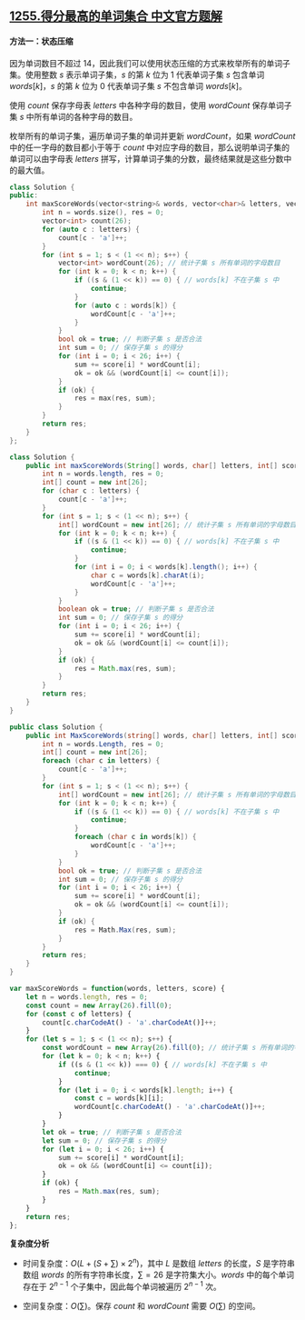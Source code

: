 ## [1255.得分最高的单词集合 中文官方题解](https://leetcode.cn/problems/maximum-score-words-formed-by-letters/solutions/100000/de-fen-zui-gao-de-dan-ci-ji-he-by-leetco-rwyz)
#### 方法一：状态压缩

因为单词数目不超过 $14$，因此我们可以使用状态压缩的方式来枚举所有的单词子集。使用整数 $s$ 表示单词子集，$s$ 的第 $k$ 位为 $1$ 代表单词子集 $s$ 包含单词 $\textit{words}[k]$，$s$ 的第 $k$ 位为 $0$ 代表单词子集 $s$ 不包含单词 $\textit{words}[k]$。

使用 $\textit{count}$ 保存字母表 $\textit{letters}$ 中各种字母的数目，使用 $\textit{wordCount}$ 保存单词子集 $s$ 中所有单词的各种字母的数目。

枚举所有的单词子集，遍历单词子集的单词并更新 $\textit{wordCount}$，如果 $\textit{wordCount}$ 中的任一字母的数目都小于等于 $\textit{count}$ 中对应字母的数目，那么说明单词子集的单词可以由字母表 $\textit{letters}$ 拼写，计算单词子集的分数，最终结果就是这些分数中的最大值。

```C++ [sol1-C++]
class Solution {
public:
    int maxScoreWords(vector<string>& words, vector<char>& letters, vector<int>& score) {
        int n = words.size(), res = 0;
        vector<int> count(26);
        for (auto c : letters) {
            count[c - 'a']++;
        }
        for (int s = 1; s < (1 << n); s++) {
            vector<int> wordCount(26); // 统计子集 s 所有单词的字母数目
            for (int k = 0; k < n; k++) {
                if ((s & (1 << k)) == 0) { // words[k] 不在子集 s 中
                    continue;
                }
                for (auto c : words[k]) {
                    wordCount[c - 'a']++;
                }
            }
            bool ok = true; // 判断子集 s 是否合法
            int sum = 0; // 保存子集 s 的得分
            for (int i = 0; i < 26; i++) {
                sum += score[i] * wordCount[i];
                ok = ok && (wordCount[i] <= count[i]);
            }
            if (ok) {
                res = max(res, sum);
            }
        }
        return res;
    }
};
```

```Java [sol1-Java]
class Solution {
    public int maxScoreWords(String[] words, char[] letters, int[] score) {
        int n = words.length, res = 0;
        int[] count = new int[26];
        for (char c : letters) {
            count[c - 'a']++;
        }
        for (int s = 1; s < (1 << n); s++) {
            int[] wordCount = new int[26]; // 统计子集 s 所有单词的字母数目
            for (int k = 0; k < n; k++) {
                if ((s & (1 << k)) == 0) { // words[k] 不在子集 s 中
                    continue;
                }
                for (int i = 0; i < words[k].length(); i++) {
                    char c = words[k].charAt(i);
                    wordCount[c - 'a']++;
                }
            }
            boolean ok = true; // 判断子集 s 是否合法
            int sum = 0; // 保存子集 s 的得分
            for (int i = 0; i < 26; i++) {
                sum += score[i] * wordCount[i];
                ok = ok && (wordCount[i] <= count[i]);
            }
            if (ok) {
                res = Math.max(res, sum);
            }
        }
        return res;
    }
}
```

```C# [sol1-C#]
public class Solution {
    public int MaxScoreWords(string[] words, char[] letters, int[] score) {
        int n = words.Length, res = 0;
        int[] count = new int[26];
        foreach (char c in letters) {
            count[c - 'a']++;
        }
        for (int s = 1; s < (1 << n); s++) {
            int[] wordCount = new int[26]; // 统计子集 s 所有单词的字母数目
            for (int k = 0; k < n; k++) {
                if ((s & (1 << k)) == 0) { // words[k] 不在子集 s 中
                    continue;
                }
                foreach (char c in words[k]) {
                    wordCount[c - 'a']++;
                }
            }
            bool ok = true; // 判断子集 s 是否合法
            int sum = 0; // 保存子集 s 的得分
            for (int i = 0; i < 26; i++) {
                sum += score[i] * wordCount[i];
                ok = ok && (wordCount[i] <= count[i]);
            }
            if (ok) {
                res = Math.Max(res, sum);
            }
        }
        return res;
    }
}
```

```JavaScript [sol1-JavaScript]
var maxScoreWords = function(words, letters, score) {
    let n = words.length, res = 0;
    const count = new Array(26).fill(0);
    for (const c of letters) {
        count[c.charCodeAt() - 'a'.charCodeAt()]++;
    }
    for (let s = 1; s < (1 << n); s++) {
        const wordCount = new Array(26).fill(0); // 统计子集 s 所有单词的字母数目
        for (let k = 0; k < n; k++) {
            if ((s & (1 << k)) === 0) { // words[k] 不在子集 s 中
                continue;
            }
            for (let i = 0; i < words[k].length; i++) {
                const c = words[k][i];
                wordCount[c.charCodeAt() - 'a'.charCodeAt()]++;
            }
        }
        let ok = true; // 判断子集 s 是否合法
        let sum = 0; // 保存子集 s 的得分
        for (let i = 0; i < 26; i++) {
            sum += score[i] * wordCount[i];
            ok = ok && (wordCount[i] <= count[i]);
        }
        if (ok) {
            res = Math.max(res, sum);
        }
    }
    return res;
};
```

**复杂度分析**

+ 时间复杂度：$O \big (L + (S + \sum) \times 2^n \big )$，其中 $L$ 是数组 $\textit{letters}$ 的长度，$S$ 是字符串数组 $\textit{words}$ 的所有字符串长度，$\sum=26$ 是字符集大小。$\textit{words}$ 中的每个单词存在于 $2^{n-1}$ 个子集中，因此每个单词被遍历 $2^{n-1}$ 次。

+ 空间复杂度：$O \big ( \sum \big )$。保存 $\textit{count}$ 和 $\textit{wordCount}$ 需要 $O \big ( \sum \big )$ 的空间。